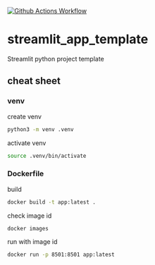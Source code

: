 [![Github Actions Workflow](https://github.com/DiogoCarapito/python_project_template/actions/workflows/main.yaml/badge.svg)](https://github.com/DiogoCarapito/streamlit_app_template/actions/workflows/main.yaml)

# streamlit_app_template
Streamlit python project template

## cheat sheet

###  venv
create venv
```bash
python3 -m venv .venv
```
activate venv
```bash
source .venv/bin/activate
```

### Dockerfile
build
```bash
docker build -t app:latest .
````
check image id
```bash
docker images
````
run with image id
```bash
docker run -p 8501:8501 app:latest
````


